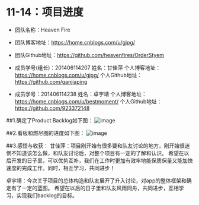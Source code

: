 # 11-14：项目进度
  * 团队名称：Heaven Fire

  * 团队博客地址：https://home.cnblogs.com/u/gjpg/  

  * 团队Github地址：https://github.com/heavenfires/OrderStyem

  * 成员学号(组长)：201406114207   姓名：甘佳萍   个人博客地址：https://home.cnblogs.com/u/gjpg/               个人Github地址：https://github.com/ganjiaping 

  * 成员学号：201406114238           姓名：卓宇靖   个人博客地址：https://home.cnblogs.com/u/bestmoment/    个人Github地址：https://github.com/923372148 
  
##1.确定了Product Backlog如下图：
![image](https://github.com/heavenfires/OrderStyem/raw/master/docs/yyimage/ii.jpg)<br>

##2.看板和燃尽图的进度如下图：
![image](https://github.com/heavenfires/OrderStyem/raw/master/docs/yyimage/jj.jpg)<br>

##3.感悟与收获：
  甘佳萍：项目刚开始有很多要和队友讨论的地方，刚开始很迷惘不知道该怎么做，和队友讨论后，对整个项目有一定的了解和认识。
         希望在以后开发的日子里，可以优势互补，我们在工作时更加有效率地能保质保量又能加快速度的完成工作。同时，相互学习，共同进步！
         
  卓宇靖：今次关于项目的总体构造和队友展开了升入讨论，对app的整体框架和确定有了一定的蓝图。
         希望在以后的日子里和队友风雨同舟，共同进步，互相学习，实现我们backlog的目标。
